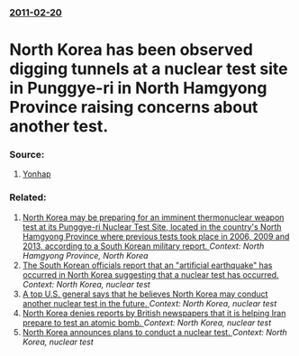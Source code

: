 ### [2011-02-20](/news/2011/02/20/index.md)

# North Korea has been observed digging tunnels at a nuclear test site in Punggye-ri in North Hamgyong Province raising concerns about another test. 




### Source:

1. [Yonhap](http://english.yonhapnews.co.kr/national/2011/02/20/65/0301000000AEN20110220000500315F.HTML)

### Related:

1. [North Korea may be preparing for an imminent thermonuclear weapon test at its Punggye-ri Nuclear Test Site, located in the country's North Hamgyong Province where previous tests took place in 2006, 2009 and 2013, according to a South Korean military report. ](/news/2016/01/3/north-korea-may-be-preparing-for-an-imminent-thermonuclear-weapon-test-at-its-punggye-ri-nuclear-test-site-located-in-the-country-s-north-h.md) _Context: North Hamgyong Province, North Korea_
2. [The South Korean officials report that an "artificial earthquake" has occurred in North Korea suggesting that a nuclear test has occurred. ](/news/2013/02/12/the-south-korean-officials-report-that-an-artificial-earthquake-has-occurred-in-north-korea-suggesting-that-a-nuclear-test-has-occurred.md) _Context: North Korea, nuclear test_
3. [ A top U.S. general says that he believes North Korea may conduct another nuclear test in the future. ](/news/2007/01/9/a-top-u-s-general-says-that-he-believes-north-korea-may-conduct-another-nuclear-test-in-the-future.md) _Context: North Korea, nuclear test_
4. [ North Korea denies reports by British newspapers that it is helping Iran prepare to test an atomic bomb. ](/news/2007/01/27/north-korea-denies-reports-by-british-newspapers-that-it-is-helping-iran-prepare-to-test-an-atomic-bomb.md) _Context: North Korea, nuclear test_
5. [ North Korea announces plans to conduct a nuclear test. ](/news/2006/10/3/north-korea-announces-plans-to-conduct-a-nuclear-test.md) _Context: North Korea, nuclear test_
